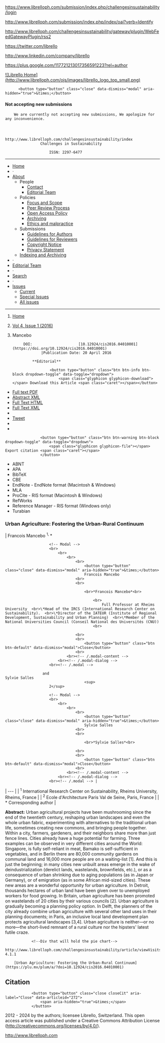 <!-- Google Tag Manager -->
<noscript><iframe src="//www.googletagmanager.com/ns.html?id=GTM-KZQS36" height="0" width="0" style="display:none;visibility:hidden"></iframe></noscript>

<!-- End Google Tag Manager -->

<!-- AddThis Smart Layers BEGIN -->
<!-- Go to http://www.addthis.com/get/smart-layers to customize -->

<!-- AddThis Smart Layers END -->

<!--a target='blank' href="https://www.librelloph.com/submission/index.php/challengesinsustainability/author/submit">
                <img src="http://www.librelloph.com/ojs/images/submit.png" width="100px" height="31px" alt="Twitter"/>
            </a-->

https://www.librelloph.com/submission/index.php/challengesinsustainability/login

http://www.librelloph.com/submission/index.php/index/oai?verb=Identify

http://www.librelloph.com/challengesinsustainability/gateway/plugin/WebFeedGatewayPlugin/rss2

https://twitter.com/librello

http://www.linkedin.com/company/librello

https://plus.google.com/117721213017356591223?rel=author

[!\[Librello Home\](http://www.librelloph.com/ojs/images/librello_logo_top_small.png)](http://www.librelloph.com)

<!-- MODAL SUbmissions disabled -->

          <button type="button" class="close" data-dismiss="modal" aria-hidden="true">&times;</button>
          
#### Not accepting new submissions

        We are currently not accepting new submissions, We apologize for any inconvenience.

<!-- /.modal-content -->
    
<!-- /.modal-dialog -->
  
<!-- /.modal -->

# 
                                                    http://www.librelloph.com/challengesinsustainability/index
                    Challenges in Sustainability 

                        ISSN: 2297-6477

* * *

- [Home](http://www.librelloph.com/challengesinsustainability/index)
- ·
- [About](http://www.librelloph.com/challengesinsustainability/about)
    - People
        - [Contact](http://www.librelloph.com/challengesinsustainability/about/contact)
        - [Editorial Team](http://www.librelloph.com/challengesinsustainability/about/editorialTeam)
    - Policies
        - [Focus and Scope](http://www.librelloph.com/challengesinsustainability/about/editorialPolicies#focusAndScope)
        - [Peer Review Process](http://www.librelloph.com/challengesinsustainability/about/editorialPolicies#peerReviewProcess)
        - [Open Access Policy](http://www.librelloph.com/challengesinsustainability/about/editorialPolicies#openAccessPolicy)
        - [Archiving](http://www.librelloph.com/challengesinsustainability/about/editorialPolicies#archiving)
        - [Ethics and malpractice](http://www.librelloph.com/challengesinsustainability/pages/view/ethics_and_malpractice_guidelines)
    - Submissions
        - [Guidelines for Authors](/submission/public/ref_style/new_guidelines_for_authors.pdf)
        - [Guidelines
                                for Reviewers](/submission/public/ref_style/guidelines_for_reviewers.pdf)
        - [Copyright Notice](http://www.librelloph.com/challengesinsustainability/about/submissions#copyrightNotice)
        - [Privacy Statement](http://www.librelloph.com/challengesinsustainability/about/submissions#privacyStatement)
    - [Indexing and
                    Archiving](http://www.librelloph.com/challengesinsustainability/pages/view/indexArchive)
- ·
- [Editorial Team](http://www.librelloph.com/challengesinsustainability/about/editorialTeam)
- ·
- [Search](http://www.librelloph.com/challengesinsustainability/search)
- ·
- [Issues](http://www.librelloph.com/challengesinsustainability/issue/archive)
    - [Current](http://www.librelloph.com/challengesinsustainability/issue/current)
    - [Special
                    Issues](http://www.librelloph.com/challengesinsustainability/pages/view/specialissues)
    - [All
                    issues](http://www.librelloph.com/challengesinsustainability/issue/archive)

* * *

1. [Home](http://www.librelloph.com/challengesinsustainability/index)
2. [Vol 4, Issue 1 (2016)](http://www.librelloph.com/challengesinsustainability/issue/view/cis-4.1)
3. Mancebo

            DOI:                     [10.12924/cis2016.04010001](https://doi.org/10.12924/cis2016.04010001)
                    |Publication Date: 20 April 2016

                **Editorial**

                        <button type="button" class="btn btn-info btn-block dropdown-toggle" data-toggle="dropdown">
                            <span class="glyphicon glyphicon-download"></span> Download this Article <span class="caret"></span></button>
- [Full text PDF](http://www.librelloph.com/challengesinsustainability/article/download/cis-4.1.1/pdf)
- [Abstract XML](http://www.librelloph.com/challengesinsustainability/article/viewXML/cis-4.1.1/xml)
- [Full Text HTML](http://www.librelloph.com/challengesinsustainability/article/view/cis-4.1.1/html)
- [Full Text XML](http://www.librelloph.com/challengesinsustainability/article/view/cis-4.1.1/xml)
- 
- [Tweet](https://twitter.com/share)
- 
- 

                    <button type="button" class="btn btn-warning btn-block dropdown-toggle" data-toggle="dropdown">
                        <span class="glyphicon glyphicon-file"></span> Export citation <span class="caret"></span>
                    </button>
- ABNT
- APA
- BibTeX
- CBE
- EndNote - EndNote format (Macintosh & Windows)
- MLA
- ProCite - RIS format (Macintosh & Windows)
- RefWorks
- Reference Manager - RIS format (Windows only)
- Turabian

### Urban Agriculture: Fostering the Urban-Rural Continuum

| Francois Mancebo
                                        <sup>
                        1</sup><sup>, </sup>\*

                        <!-- Modal -->
                        <br>
                            <br>
                                <br>
                                    <br>
                                        <button type="button" class="close" data-dismiss="modal" aria-hidden="true">&times;</button>
                                        Francois Mancebo
                                    <br>
                                    <br>

                                        <br>*Francois Mancebo*<br>
                                        
                                            <br>
                                                Full Professor at Rheims University  <br>\*Head of the IRCS (International Research Center on Sustainability).  <br>\*Director of the IATEUR (Institute of Regional Development, Sustainability and Urban Planning)  <br>\*Member of the National Universities Council (Conseil National des Universités (CNU))
                                            <br>
                                        
                                    <br>
                                    <br>
                                        <button type="button" class="btn btn-default" data-dismiss="modal">Close</button>
                                    <br>
                                <br><!-- /.modal-content -->
                            <br><!-- /.modal-dialog -->
                        <br><!-- /.modal -->

                     and                                             Sylvie Salles
                                        <sup>
                        2</sup>

                        <!-- Modal -->
                        <br>
                            <br>
                                <br>
                                    <br>
                                        <button type="button" class="close" data-dismiss="modal" aria-hidden="true">&times;</button>
                                        Sylvie Salles
                                    <br>
                                    <br>

                                        <br>*Sylvie Salles*<br>
                                        
                                    <br>
                                    <br>
                                        <button type="button" class="btn btn-default" data-dismiss="modal">Close</button>
                                    <br>
                                <br><!-- /.modal-content -->
                            <br><!-- /.modal-dialog -->
                        <br><!-- /.modal --> |
| --- |
| <sup>1</sup>
                International Research Center on Sustainability, Rheims University, Rheims, France |
| <sup>2</sup>
                Ecole d'Architecture Paris Val de Seine, Paris, France |
| \*
                Corresponding author |

**Abstract:**
                    Urban agricultural projects have been mushrooming since the end of the twentieth century, reshaping urban landscapes and even the whole urban fabric, experimenting with alternatives to the traditional urban life, sometimes creating new commons, and bringing people together. Within a city, farmers, gardeners, and their neighbors share more than just fence lines. Cities already have a huge potential for farming. Three examples can be observed in very different cities around the World: Singapore, is fully self-reliant in meat, Bamako is self-sufficient in vegetables, and in Berlin there are 80,000 community gardens on communal land and 16,000 more people are on a waiting-list [1]. And this is just the beginning; in many cities new unbuilt areas emerge in the wake of deindustrialization (derelict lands, wastelands, brownfields, etc.), or as a consequence of urban shrinking due to aging populations (as in Japan or Germany), or of emigration (as in some African mid-sized cities). These new areas are a wonderful opportunity for urban agriculture. In Detroit, thousands hectares of urban land have been given over to unemployed workers for food growing. In Britain, urban agriculture has been promoted on wastelands of 20 cities by their various councils [2]. Urban agriculture is gradually becoming a planning policy option. In Delft, the planners of the city already combine urban agriculture with several other land uses in their planning documents; in Paris, an inclusive local land development plan protects agricultural landscapes [3,4]. Urban agriculture is neither—or no more—the short-lived remnant of a rural culture nor the hipsters' latest futile craze.

                <!--Div that will hold the pie chart-->
                http://www.librelloph.com/challengesinsustainability/article/viewVisits/cis-4.1.1

        [Urban Agriculture: Fostering the Urban-Rural Continuum](https://plu.mx/plum/a/?doi=10.12924/cis2016.04010001)

## Citation

                <button type="button" class="close closeCit" aria-label="Close" data-articleid="272">
                    <span aria-hidden="true">&times;</span>
                </button>

<!-- content -->

<!-- main -->

<!-- body -->

 2012 - 2024  by the authors; licensee Librello, Switzerland. This open access article was published
under a Creative Commons Attribution License (http://creativecommons.org/licenses/by/4.0/).

http://www.librelloph.com

 <!-- container -->